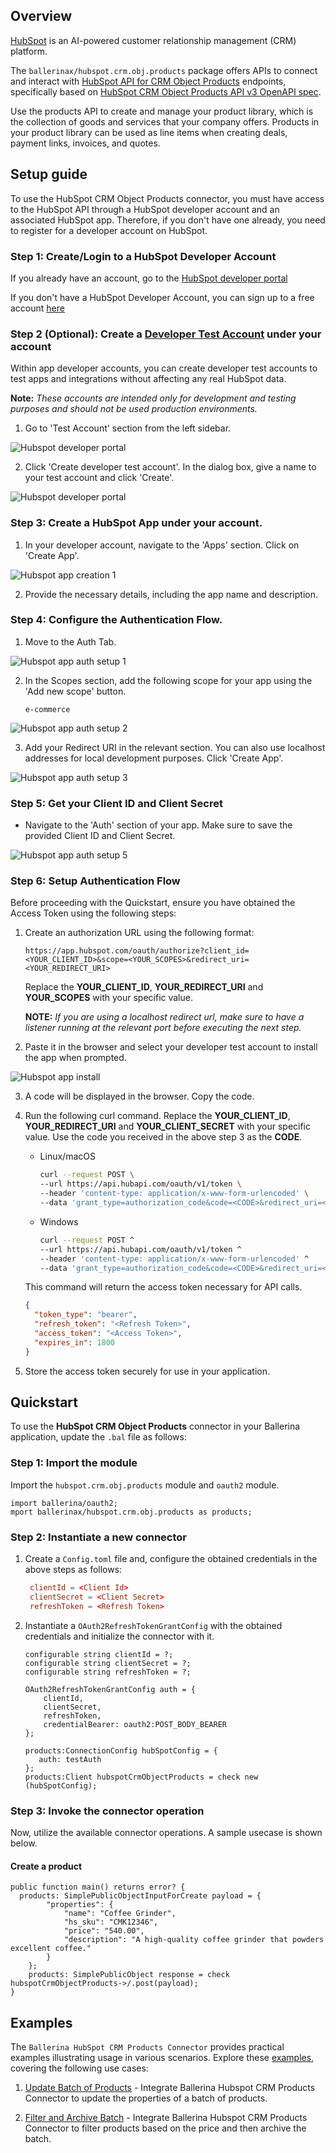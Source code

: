 ## Overview

[HubSpot](https://www.hubspot.com/our-story) is an AI-powered customer relationship management (CRM) platform.

The `ballerinax/hubspot.crm.obj.products` package offers APIs to connect and interact with [HubSpot API for CRM Object Products](https://developers.hubspot.com/docs/reference/api/crm/objects/products) endpoints, specifically based on [HubSpot CRM Object Products API v3 OpenAPI spec](https://github.com/HubSpot/HubSpot-public-api-spec-collection/blob/main/PublicApiSpecs/CRM/Products/Rollouts/424/v3/products.json).

Use the products API to create and manage your product library, which is the collection of goods and services that your company offers. Products in your product library can be used as line items when creating deals, payment links, invoices, and quotes.

## Setup guide

To use the HubSpot CRM Object Products connector, you must have access to the HubSpot API through a HubSpot developer account and an associated HubSpot app. Therefore, if you don't have one already, you need to register for a developer account on HubSpot.

### Step 1: Create/Login to a HubSpot Developer Account

If you already have an account, go to the [HubSpot developer portal](https://app.hubspot.com/)

If you don't have a HubSpot Developer Account, you can sign up to a free account [here](https://developers.hubspot.com/get-started)

### Step 2 (Optional): Create a [Developer Test Account](https://developers.hubspot.com/beta-docs/getting-started/account-types#developer-test-accounts) under your account

Within app developer accounts, you can create developer test accounts to test apps and integrations without affecting any real HubSpot data.

**Note:** _These accounts are intended only for development and testing purposes and should not be used production environments._

1. Go to 'Test Account' section from the left sidebar.

![Hubspot developer portal](https://raw.githubusercontent.com/ballerina-platform/https://github.com/ballerina-platform/module-ballerinax-hubspot.crm.object.products/main/docs/setup/resources/test_acc_1.png)

2. Click 'Create developer test account'. In the dialog box, give a name to your test account and click 'Create'.

![Hubspot developer portal](https://raw.githubusercontent.com/ballerina-platform/https://github.com/ballerina-platform/module-ballerinax-hubspot.crm.object.products/main/docs/setup/resources/test_acc_2.png)

### Step 3: Create a HubSpot App under your account.

1. In your developer account, navigate to the 'Apps' section. Click on 'Create App'.

![Hubspot app creation 1](https://raw.githubusercontent.com/ballerina-platform/https://github.com/ballerina-platform/module-ballerinax-hubspot.crm.object.products/main/docs/setup/resources/create_app_1.png)

2. Provide the necessary details, including the app name and description.

### Step 4: Configure the Authentication Flow.

1. Move to the Auth Tab.

![Hubspot app auth setup 1](https://raw.githubusercontent.com/ballerina-platform/https://github.com/ballerina-platform/module-ballerinax-hubspot.crm.object.products/main/docs/setup/resources/create_app_2.png)

2. In the Scopes section, add the following scope for your app using the 'Add new scope' button.

   `e-commerce`

![Hubspot app auth setup 2](https://raw.githubusercontent.com/ballerina-platform/https://github.com/ballerina-platform/module-ballerinax-hubspot.crm.object.products/main/docs/setup/resources/scope_set.png)

3. Add your Redirect URI in the relevant section. You can also use localhost addresses for local development purposes. Click 'Create App'.

![Hubspot app auth setup 3](https://raw.githubusercontent.com/ballerina-platform/https://github.com/ballerina-platform/module-ballerinax-hubspot.crm.object.products/main/docs/setup/resources/create_app_final.png)

### Step 5: Get your Client ID and Client Secret

- Navigate to the 'Auth' section of your app. Make sure to save the provided Client ID and Client Secret.

![Hubspot app auth setup 5](https://raw.githubusercontent.com/ballerina-platform/https://github.com/ballerina-platform/module-ballerinax-hubspot.crm.object.products/main/docs/setup/resources/get_credentials.png)

### Step 6: Setup Authentication Flow

Before proceeding with the Quickstart, ensure you have obtained the Access Token using the following steps:

1. Create an authorization URL using the following format:

   ```
   https://app.hubspot.com/oauth/authorize?client_id=<YOUR_CLIENT_ID>&scope=<YOUR_SCOPES>&redirect_uri=<YOUR_REDIRECT_URI>
   ```

   Replace the **YOUR_CLIENT_ID**, **YOUR_REDIRECT_URI** and **YOUR_SCOPES** with your specific value.

   **NOTE:** _If you are using a localhost redirect url, make sure to have a listener running at the relevant port before executing the next step._

2. Paste it in the browser and select your developer test account to install the app when prompted.

![Hubspot app install](https://raw.githubusercontent.com/ballerina-platform/https://github.com/ballerina-platform/module-ballerinax-hubspot.crm.object.products/main/docs/setup/resources/install_app.png)

3. A code will be displayed in the browser. Copy the code.

4. Run the following curl command. Replace the **YOUR_CLIENT_ID**, **YOUR_REDIRECT_URI** and **YOUR_CLIENT_SECRET** with your specific value. Use the code you received in the above step 3 as the **CODE**.

   - Linux/macOS

     ```bash
     curl --request POST \
     --url https://api.hubapi.com/oauth/v1/token \
     --header 'content-type: application/x-www-form-urlencoded' \
     --data 'grant_type=authorization_code&code=<CODE>&redirect_uri=<YOUR_REDIRECT_URI>&client_id=<YOUR_CLIENT_ID>&client_secret=<YOUR_CLIENT_SECRET>'
     ```

   - Windows

     ```bash
     curl --request POST ^
     --url https://api.hubapi.com/oauth/v1/token ^
     --header 'content-type: application/x-www-form-urlencoded' ^
     --data 'grant_type=authorization_code&code=<CODE>&redirect_uri=<YOUR_REDIRECT_URI>&client_id=<YOUR_CLIENT_ID>&client_secret=<YOUR_CLIENT_SECRET>'
     ```

   This command will return the access token necessary for API calls.

   ```json
   {
     "token_type": "bearer",
     "refresh_token": "<Refresh Token>",
     "access_token": "<Access Token>",
     "expires_in": 1800
   }
   ```

5. Store the access token securely for use in your application.

## Quickstart

To use the **HubSpot CRM Object Products** connector in your Ballerina application, update the `.bal` file as follows:

### Step 1: Import the module

Import the `hubspot.crm.obj.products` module and `oauth2` module.

```ballerina
import ballerina/oauth2;
mport ballerinax/hubspot.crm.obj.products as products;
```

### Step 2: Instantiate a new connector

1. Create a `Config.toml` file and, configure the obtained credentials in the above steps as follows:

   ```toml
    clientId = <Client Id>
    clientSecret = <Client Secret>
    refreshToken = <Refresh Token>
   ```

2. Instantiate a `OAuth2RefreshTokenGrantConfig` with the obtained credentials and initialize the connector with it.

   ```ballerina
   configurable string clientId = ?;
   configurable string clientSecret = ?;
   configurable string refreshToken = ?;

   OAuth2RefreshTokenGrantConfig auth = {
       clientId,
       clientSecret,
       refreshToken,
       credentialBearer: oauth2:POST_BODY_BEARER
   };

   products:ConnectionConfig hubSpotConfig = {
      auth: testAuth
   };
   products:Client hubspotCrmObjectProducts = check new (hubSpotConfig);

   ```

### Step 3: Invoke the connector operation

Now, utilize the available connector operations. A sample usecase is shown below.

#### Create a product

```ballerina
public function main() returns error? {
  products: SimplePublicObjectInputForCreate payload = {
        "properties": {
            "name": "Coffee Grinder",
            "hs_sku": "CMK12346",
            "price": "540.00",
            "description": "A high-quality coffee grinder that powders excellent coffee."
        }
    };
    products: SimplePublicObject response = check hubspotCrmObjectProducts->/.post(payload);
}
```

## Examples

The `Ballerina HubSpot CRM Products Connector` provides practical examples illustrating usage in various scenarios. Explore these [examples](https://github.com/module-ballerinax-hubspot.crm.object.products/tree/main/examples/), covering the following use cases:

1. [Update Batch of Products](https://github.com/module-ballerinax-hubspot.crm.object.products/tree/main/examples/Update-products) - Integrate Ballerina Hubspot CRM Products Connector to update the properties of a batch of products.

2. [Filter and Archive Batch](https://github.com/module-ballerinax-hubspot.crm.object.products/tree/main/examples/search-and-archive) - Integrate Ballerina Hubspot CRM Products Connector to filter products based on the price and then archive the batch.
